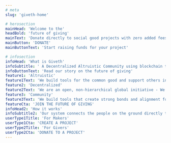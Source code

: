 ```yaml
---
# meta
slug: 'giveth-home'

# herosection
mainHead: 'Welcome to the'
headBold: 'future of giving'
mainText: 'Donate directly to social good projects with zero added fees.'
mainButton: 'DONATE'
mainButtonText: 'Start raising funds for your project'

# infosection
infoHead: 'What is Giveth'
infoSubtitle: ' A Decentralized Altruistic Community using blockchain technology to make the world a better place.'
infoButtonText: 'Read our story on the future of giving'
feature1: 'Altruistic'
feature1Text: 'We build tools for the common good and support others in doing so as well. On the Giveth DApp, 100% of the funds donated go to the cause the donor intended to support.'
feature2: 'Decentralized'
feature2Text: 'We are an open, non-hierarchical global initiative - We empower communities with novel decentralized technologies to address their collective needs.'
feature3: 'Community'
feature3Text: 'We build tools that create strong bonds and alignment for people and the planet. We see donations as an opportunity to connect Givers to the people on the ground doing the good work.'
featureCta: 'JOIN THE FUTURE OF GIVING'
infoHead2: 'How it works'
infoSubtitle2: 'Our system connects the people on the ground directly to the Givers, and provides a level of transparency and accountability no other platform can offer.'
userType1Title: 'For Makers'
userType1Cta: 'CREATE A PROJECT'
userType2Title: 'For Givers'
userType2Cta: 'DONATE TO A PROJECT'
---
```


